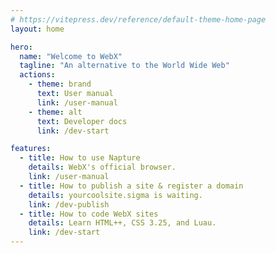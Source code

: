 ```yaml
---
# https://vitepress.dev/reference/default-theme-home-page
layout: home

hero:
  name: "Welcome to WebX"
  tagline: "An alternative to the World Wide Web"
  actions:
    - theme: brand
      text: User manual
      link: /user-manual
    - theme: alt
      text: Developer docs
      link: /dev-start

features:
  - title: How to use Napture
    details: WebX's official browser.
    link: /user-manual
  - title: How to publish a site & register a domain
    details: yourcoolsite.sigma is waiting.
    link: /dev-publish
  - title: How to code WebX sites
    details: Learn HTML++, CSS 3.25, and Luau.
    link: /dev-start
---
```


